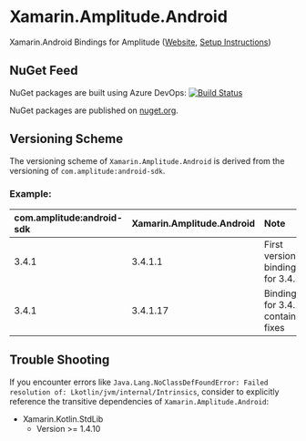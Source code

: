 # Xamarin.Amplitude.Android

Xamarin.Android Bindings for Amplitude ([Website](https://amplitude.com), [Setup Instructions](https://developers.amplitude.com/docs/android))

## NuGet Feed

NuGet packages are built using Azure DevOps: [![Build Status](https://funmusic.visualstudio.com/Xamarin%20Amplitude%20Bindings/_apis/build/status/Production-Bindings-Xamarin.Amplitude.Android?branchName=refs%2Ftags%2Frelease-bindings-v2.31.1.3)](https://funmusic.visualstudio.com/Xamarin%20Amplitude%20Bindings/_build/latest?definitionId=168&branchName=refs%2Ftags%2Frelease-bindings-v2.31.1.3)

NuGet packages are published on [nuget.org](https://www.nuget.org/packages/Xamarin.Amplitude.Android/).

## Versioning Scheme

The versioning scheme of `Xamarin.Amplitude.Android` is derived from the versioning of `com.amplitude:android-sdk`.

### Example:

| com.amplitude:android-sdk | Xamarin.Amplitude.Android | Note |
|:--|:--|:--|
| 3.4.1 | 3.4.1.1 | First version of bindings for 3.4.1 |
| 3.4.1 | 3.4.1.17 | Bindings for 3.4.1 containing fixes |

## Trouble Shooting

If you encounter errors like `Java.Lang.NoClassDefFoundError: Failed resolution of: Lkotlin/jvm/internal/Intrinsics`, consider to explicitly reference the transitive dependencies of `Xamarin.Amplitude.Android`:

* Xamarin.Kotlin.StdLib
	* Version >= 1.4.10
